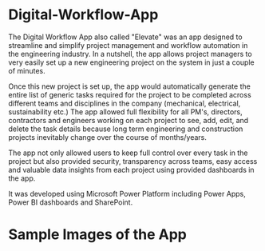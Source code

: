 # Digital-Workflow-App

The Digital Workflow App also called "Elevate" was an app designed to streamline and simplify project management and workflow automation in the engineering industry.
In a nutshell, the app allows project managers to very easily set up a new engineering project on the system in just a couple of minutes.



Once this new project is set up, the app would automatically generate the entire list of generic tasks required for the project to be completed across different teams and disciplines in the company (mechanical, electrical, sustainability etc.)
The app allowed full flexibility for all PM's, directors, contractors and engineers working on each project to see, add, edit, and delete the task details because long term engineering and construction projects inevitably change over the course of months/years.



The app not only allowed users to keep full control over every task in the project but also provided security, transparency across teams, easy access and valuable data insights from each project using provided dashboards in the app.



It was developed using Microsoft Power Platform including Power Apps, Power BI dashboards and SharePoint.

# Sample Images of the App

